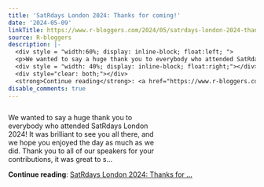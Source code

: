 ```yaml
---
title: 'SatRdays London 2024: Thanks for coming!'
date: '2024-05-09'
linkTitle: https://www.r-bloggers.com/2024/05/satrdays-london-2024-thanks-for-coming/
source: R-bloggers
description: |-
  <div style = "width:60%; display: inline-block; float:left; ">
  <p>We wanted to say a huge thank you to everybody who attended SatRdays London 2024! It was brilliant to see you all there, and we hope you enjoyed the day as much as we did. Thank you to all of our speakers for your contributions, it was great to s...</p></div>
  <div style = "width: 40%; display: inline-block; float:right;"></div>
  <div style="clear: both;"></div>
  <strong>Continue reading</strong>: <a href="https://www.r-bloggers.com/2024/05/satrdays-london-2024-thanks-for-coming/">SatRdays London 2024: Thanks for ...
disable_comments: true
---
```

<div style = "width:60%; display: inline-block; float:left; ">
<p>We wanted to say a huge thank you to everybody who attended SatRdays London 2024! It was brilliant to see you all there, and we hope you enjoyed the day as much as we did. Thank you to all of our speakers for your contributions, it was great to s...</p></div>
<div style = "width: 40%; display: inline-block; float:right;"></div>
<div style="clear: both;"></div>
<strong>Continue reading</strong>: <a href="https://www.r-bloggers.com/2024/05/satrdays-london-2024-thanks-for-coming/">SatRdays London 2024: Thanks for ...